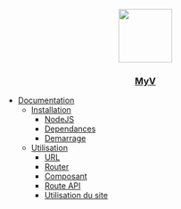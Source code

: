 <p align="center">
  <a href="https://my-v.xyz">
    <img src="https://my-v.xyz/img/logos/logo-gradient.png" height="96">
    <h3 align="center">MyV</h3>
  </a>
</p>


- [Documentation](#documentation)
  - [Installation](#install)
    - [NodeJS](#nodejs)
    - [Dependances](#dependancies)
    - [Demarrage](#start)
  - [Utilisation](#usage)
    - [URL](#server)
    - [Router](#router)
    - [Composant](#component)
    - [Route API](#api)
    - [Utilisation du site](#website)


